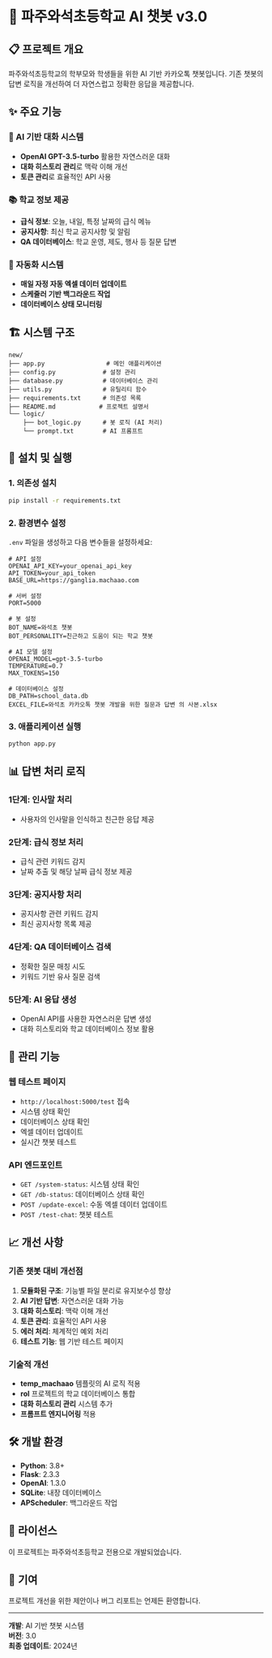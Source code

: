 # 🏫 파주와석초등학교 AI 챗봇 v3.0

## 📋 프로젝트 개요

파주와석초등학교의 학부모와 학생들을 위한 AI 기반 카카오톡 챗봇입니다. 기존 챗봇의 답변 로직을 개선하여 더 자연스럽고 정확한 응답을 제공합니다.

## ✨ 주요 기능

### 🤖 AI 기반 대화 시스템
- **OpenAI GPT-3.5-turbo** 활용한 자연스러운 대화
- **대화 히스토리 관리**로 맥락 이해 개선
- **토큰 관리**로 효율적인 API 사용

### 📚 학교 정보 제공
- **급식 정보**: 오늘, 내일, 특정 날짜의 급식 메뉴
- **공지사항**: 최신 학교 공지사항 및 알림
- **QA 데이터베이스**: 학교 운영, 제도, 행사 등 질문 답변

### 🔄 자동화 시스템
- **매일 자정 자동 엑셀 데이터 업데이트**
- **스케줄러 기반 백그라운드 작업**
- **데이터베이스 상태 모니터링**

## 🏗️ 시스템 구조

```
new/
├── app.py                 # 메인 애플리케이션
├── config.py             # 설정 관리
├── database.py           # 데이터베이스 관리
├── utils.py              # 유틸리티 함수
├── requirements.txt      # 의존성 목록
├── README.md            # 프로젝트 설명서
└── logic/
    ├── bot_logic.py      # 봇 로직 (AI 처리)
    └── prompt.txt        # AI 프롬프트
```

## 🚀 설치 및 실행

### 1. 의존성 설치
```bash
pip install -r requirements.txt
```

### 2. 환경변수 설정
`.env` 파일을 생성하고 다음 변수들을 설정하세요:

```env
# API 설정
OPENAI_API_KEY=your_openai_api_key
API_TOKEN=your_api_token
BASE_URL=https://ganglia.machaao.com

# 서버 설정
PORT=5000

# 봇 설정
BOT_NAME=와석초 챗봇
BOT_PERSONALITY=친근하고 도움이 되는 학교 챗봇

# AI 모델 설정
OPENAI_MODEL=gpt-3.5-turbo
TEMPERATURE=0.7
MAX_TOKENS=150

# 데이터베이스 설정
DB_PATH=school_data.db
EXCEL_FILE=와석초 카카오톡 챗봇 개발을 위한 질문과 답변 의 사본.xlsx
```

### 3. 애플리케이션 실행
```bash
python app.py
```

## 📊 답변 처리 로직

### 1단계: 인사말 처리
- 사용자의 인사말을 인식하고 친근한 응답 제공

### 2단계: 급식 정보 처리
- 급식 관련 키워드 감지
- 날짜 추출 및 해당 날짜 급식 정보 제공

### 3단계: 공지사항 처리
- 공지사항 관련 키워드 감지
- 최신 공지사항 목록 제공

### 4단계: QA 데이터베이스 검색
- 정확한 질문 매칭 시도
- 키워드 기반 유사 질문 검색

### 5단계: AI 응답 생성
- OpenAI API를 사용한 자연스러운 답변 생성
- 대화 히스토리와 학교 데이터베이스 정보 활용

## 🔧 관리 기능

### 웹 테스트 페이지
- `http://localhost:5000/test` 접속
- 시스템 상태 확인
- 데이터베이스 상태 확인
- 엑셀 데이터 업데이트
- 실시간 챗봇 테스트

### API 엔드포인트
- `GET /system-status`: 시스템 상태 확인
- `GET /db-status`: 데이터베이스 상태 확인
- `POST /update-excel`: 수동 엑셀 데이터 업데이트
- `POST /test-chat`: 챗봇 테스트

## 📈 개선 사항

### 기존 챗봇 대비 개선점
1. **모듈화된 구조**: 기능별 파일 분리로 유지보수성 향상
2. **AI 기반 답변**: 자연스러운 대화 가능
3. **대화 히스토리**: 맥락 이해 개선
4. **토큰 관리**: 효율적인 API 사용
5. **에러 처리**: 체계적인 예외 처리
6. **테스트 기능**: 웹 기반 테스트 페이지

### 기술적 개선
- **temp_machaao** 템플릿의 AI 로직 적용
- **rol** 프로젝트의 학교 데이터베이스 통합
- **대화 히스토리 관리** 시스템 추가
- **프롬프트 엔지니어링** 적용

## 🛠️ 개발 환경

- **Python**: 3.8+
- **Flask**: 2.3.3
- **OpenAI**: 1.3.0
- **SQLite**: 내장 데이터베이스
- **APScheduler**: 백그라운드 작업

## 📝 라이선스

이 프로젝트는 파주와석초등학교 전용으로 개발되었습니다.

## 🤝 기여

프로젝트 개선을 위한 제안이나 버그 리포트는 언제든 환영합니다.

---

**개발**: AI 기반 챗봇 시스템  
**버전**: 3.0  
**최종 업데이트**: 2024년 